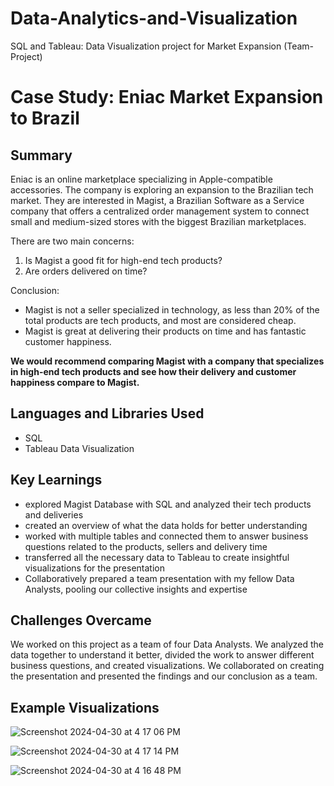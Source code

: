 # Data-Analytics-and-Visualization
SQL and Tableau: Data Visualization project for Market Expansion (Team-Project)

# Case Study: Eniac Market Expansion to Brazil

## Summary
Eniac is an online marketplace specializing in Apple-compatible accessories. The company is exploring an expansion to the Brazilian tech market. They are interested in Magist, a Brazilian Software as a Service company that offers a centralized order management system to connect small and medium-sized stores with the biggest Brazilian marketplaces.

 There are two main concerns:

1. Is Magist a good fit for high-end tech products?
2. Are orders delivered on time?

Conclusion:
- Magist is not a seller specialized in technology, as less than 20% of the total products are tech products, and most are considered cheap.
- Magist is great at delivering their products on time and has fantastic customer happiness.

**We would recommend comparing Magist with a company that specializes in high-end tech products and see how their delivery and customer happiness compare to Magist.**

## Languages and Libraries Used
- SQL
- Tableau Data Visualization

## Key Learnings
- explored Magist Database with SQL and analyzed their tech products and deliveries 
- created an overview of what the data holds for better understanding
- worked with multiple tables and connected them to answer business questions related to the products, sellers and delivery time
- transferred all the necessary data to Tableau to create insightful visualizations for the presentation
- Collaboratively prepared a team presentation with my fellow Data Analysts, pooling our collective insights and expertise 

## Challenges Overcame
We worked on this project as a team of four Data Analysts. We analyzed the data together to understand it better, divided the work to answer different business questions, and created visualizations. We collaborated on creating the presentation and presented the findings and our conclusion as a team.

## Example Visualizations

![Screenshot 2024-04-30 at 4 17 06 PM](https://github.com/MaxYurch/Data-Analytics-and-Visualization/assets/168555945/a49f9a26-b02c-4d06-ae24-1cdd060dd180)

![Screenshot 2024-04-30 at 4 17 14 PM](https://github.com/MaxYurch/Data-Analytics-and-Visualization/assets/168555945/e1f1fcf5-68c2-441d-a573-329478a8abc9)

![Screenshot 2024-04-30 at 4 16 48 PM](https://github.com/MaxYurch/Data-Analytics-and-Visualization/assets/168555945/dc7ed096-3a51-40c8-8222-be309a5095b8)


